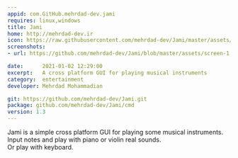 ```yaml
---
appid: com.GitHub.mehrdad-dev.jami
requires: linux,windows
title: Jami
home: http://mehrdad-dev.ir
icon: https://raw.githubusercontent.com/mehrdad-dev/Jami/master/assets/Jami.png
screenshots:
- url: https://github.com/mehrdad-dev/Jami/blob/master/assets/screen-1.jpg?raw=true

date:      2021-01-02 12:29:00
excerpt:   A cross platform GUI for playing musical instruments
category:  entertainment
developer: Mehrdad Mohammadian

git: https://github.com/mehrdad-dev/Jami.git
package: github.com/mehrdad-dev/Jami/cmd
version: 1.3
---
```


Jami is a simple cross platform GUI for playing some musical instruments.  
Input notes and play with piano or violin real sounds.  
Or play with keyboard.
